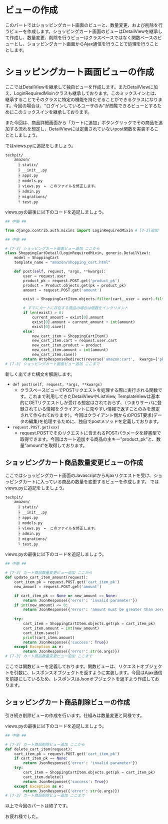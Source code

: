 # ビューの作成
このパートではショッピングカート画面のビューと、数量変更、および削除を行うビューを作成します。ショッピングカート画面のビューはDetailViewを継承して作成し、数量変更、削除を行うビューはクラスベースではなく関数ベースのビューとし、ショッピングカート画面からAjax通信を行うことで処理を行うこととします。

# ショッピングカート画面ビューの作成
ここではDetailViewを継承して独自ビューを作成します。またDetailViewに加え、LoginRequiredMixinクラスも継承しております。このミックスインとは、継承することでそのクラスに特定の機能を持たせることができるクラスになります。今回の場合は、"ログインしているユーザのみ"が閲覧できるビューとするためにこのミックスインを継承しております。


また今回は、商品詳細画面から「カートに追加」ボタンクリックでその商品を追加する流れを想定し、DetailViewには定義されていないpost関数を実装することとしましょう。

ではviews.pyに追記をしましょう。
```
techpit/
    amazon/
    　├ static/
    　├ __init__.py
    　├ apps.py
    　├ models.py
    　├ views.py　←　このファイルを修正します。
    　├ admin.py
    　├ migrations/
    　└ test.py
```
views.pyの最後に以下のコードを追記しましょう。

```py
## 中略 ##

from django.contrib.auth.mixins import LoginRequiredMixin # [7-3]追加

## 中略 ##

# [7-3] ショッピングカート画面ビュー追加 ここから
class ShoppingCartDetail(LoginRequiredMixin, generic.DetailView):
    model = ShoppingCart
    template_name = "amazon/shopping_cart.html"

    def post(self, request, *args, **kwargs):
        user = request.user
        product_pk = request.POST.get('product_pk')
        product = Product.objects.get(pk = product_pk)
        amount = request.POST.get('amount')

        exist = ShoppingCartItem.objects.filter(cart__user = user).filter(product = product)

        # すでにカートに存在する商品の場合は個数をインクリメント
        if len(exist) > 0:
            current_amount = exist[0].amount
            exist[0].amount = current_amount + int(amount)
            exist[0].save()
        else:
            new_cart_item = ShoppingCartItem()
            new_cart_item.cart = request.user.cart
            new_cart_item.product = product
            new_cart_item.amount = int(amount)
            new_cart_item.save()
        return HttpResponseRedirect(reverse('amazon:cart',  kwargs={'pk': self.get_object().pk}))
# [7-3] ショッピングカート画面ビュー追加 ここまで
```

新しく出てきた構文を解説します。
* `def post(self, request, *args, **kwargs)`
    * クラスベースビューでPOSTリクエストを処理する際に実行される関数です。これまで利用してきたDetailViewやListView, TemplateViewは基本的にGETリクエストしか受ける想定はされておらず、（つまりサーバに登録されている情報をクライアントに見やすい情報で返すことのみを想定されて作られております）。今回はクライアント側からのPOST要求(データの編集)を処理するために、独自でpostメソッドを定義しております。  
* `request.POST.get(xxx)`
    * request.POSTでそのリクエストに含まれるPOSTパラメータを辞書型で取得できます。今回はカート追加する商品の主キー"product_pk"と、数量"amount"を取得しております。

## ショッピングカート商品数量変更ビューの作成
ここではショッピングカート画面のJavascriptからAjaxリクエストを受け、ショッピングカートに入っている商品の数量を変更するビューを作成します。
ではviews.pyに追記をしましょう。

```
techpit/
    amazon/
    　├ static/
    　├ __init__.py
    　├ apps.py
    　├ models.py
    　├ views.py　←　このファイルを修正します。
    　├ admin.py
    　├ migrations/
    　└ test.py
```

views.pyの最後に以下のコードを追記しましょう。

```py
## 中略 ##

# [7-3] カート商品数量変更ビュー追加 ここから
def update_cart_item_amount(request):
    cart_item_pk = request.POST.get('cart_item_pk')
    new_amount = request.POST.get('amount')

    if cart_item_pk == None or new_amount == None:
        return JsonResponse({'error': 'invalid parameter'})
    if int(new_amount) <= 0:
        return JsonResponse({'error': 'amount must be greater than zero'})
    
    try:
        cart_item = ShoppingCartItem.objects.get(pk = cart_item_pk)
        cart_item.amount = int(new_amount)
        cart_item.save()
        print(cart_item.amount)
        return JsonResponse({'success': True})
    except Exception as e:
        return JsonResponse({'error': str(e.args)})
# [7-3] カート商品数量変更ビュー追加 ここまで
```

ここでは関数ビューを定義しております。関数ビューは、リクエストオブジェクトを引数に、レスポンスオブジェクトを返すように実装します。今回はAjax通信を前提にしているため、レスポンスはJsonオブジェクトを返すよう作成しております。

## ショッピングカート商品削除ビューの作成
引き続き削除ビューの作成を行います。仕組みは数量変更と同様です。

views.pyの最後に以下のコードを追記しましょう。
```py
## 中略 ##

# [7-3] カート商品削除ビュー追加 ここから
def delete_cart_item(request):
    cart_item_pk = request.POST.get('cart_item_pk')
    if cart_item_pk == None:
        return JsonResponse({'error': 'invalid parameter'})
    try:
        cart_item = ShoppingCartItem.objects.get(pk = cart_item_pk)
        cart_item.delete()
        return JsonResponse({'success': True})
    except Exception as e:
        return JsonResponse({'error': str(e.args)})
# [7-3] カート商品削除ビュー追加 ここまで
```

以上で今回のパートは終了です。

お疲れ様でした。


